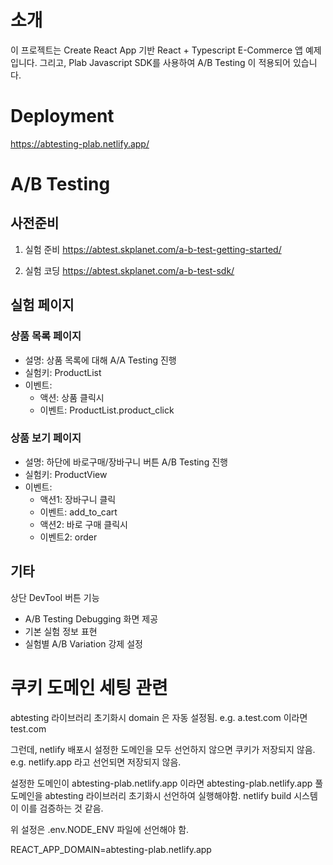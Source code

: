 # 소개

이 프로젝트는 Create React App 기반 React + Typescript E-Commerce 앱 예제입니다.
그리고, Plab Javascript SDK를 사용하여 A/B Testing 이 적용되어 있습니다.

# Deployment

https://abtesting-plab.netlify.app/


# A/B Testing

## 사전준비

1. 실험 준비
https://abtest.skplanet.com/a-b-test-getting-started/

2. 실험 코딩
https://abtest.skplanet.com/a-b-test-sdk/


## 실험 페이지

### 상품 목록 페이지

- 설명: 상품 목록에 대해 A/A Testing 진행
- 실험키: ProductList
- 이벤트: 
  - 액션: 상품 클릭시
  - 이벤트: ProductList.product_click

### 상품 보기 페이지

- 설명: 하단에 바로구매/장바구니 버튼 A/B Testing 진행
- 실험키: ProductView
- 이벤트:
  - 액션1: 장바구니 클릭
  - 이벤트: add_to_cart
  - 액션2: 바로 구매 클릭시
  - 이벤트2: order


## 기타

상단 DevTool 버튼 기능
- A/B Testing Debugging 화면 제공
- 기본 실험 정보 표현
- 실험별 A/B Variation 강제 설정


# 쿠키 도메인 세팅 관련

abtesting 라이브러리 초기화시 domain 은 자동 설정됨.
e.g. a.test.com 이라면 test.com

그런데, netlify 배포시 설정한 도메인을 모두 선언하지 않으면 쿠키가 저장되지 않음.
e.g. netlify.app 라고 선언되면 저장되지 않음.

설정한 도메인이 abtesting-plab.netlify.app 이라면 abtesting-plab.netlify.app 풀도메인을 abtesting 라이브러리 초기화시 선언하여 실행해야함. netlify build 시스템이 이를 검증하는 것 같음.

위 설정은 .env.NODE_ENV 파일에 선언해야 함.

REACT_APP_DOMAIN=abtesting-plab.netlify.app

